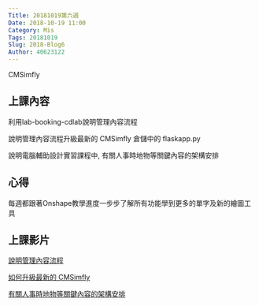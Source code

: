 ```yaml
---
Title: 20181019第六週
Date: 2018-10-19 11:00
Category: Mis
Tags: 20181019
Slug: 2018-Blog6
Author: 40623122
---
```


 CMSimfly

<!-- PELICAN_END_SUMMARY -->

上課內容
---
利用lab-booking-cdlab說明管理內容流程

說明管理內容流程升級最新的 CMSimfly 倉儲中的 flaskapp.py

說明電腦輔助設計實習課程中, 有關人事時地物等關鍵內容的架構安排

心得
----
每週都跟著Onshape教學進度一步步了解所有功能學到更多的單字及新的繪圖工具


上課影片
----
[說明管理內容流程](https://www.youtube.com/watch?v=6ULAecjorvU)

[如何升級最新的 CMSimfly](https://www.youtube.com/watch?v=mH_tW3erBqs)

[有關人事時地物等關鍵內容的架構安排](https://www.youtube.com/watch?v=i0zDhlxAJmk)







